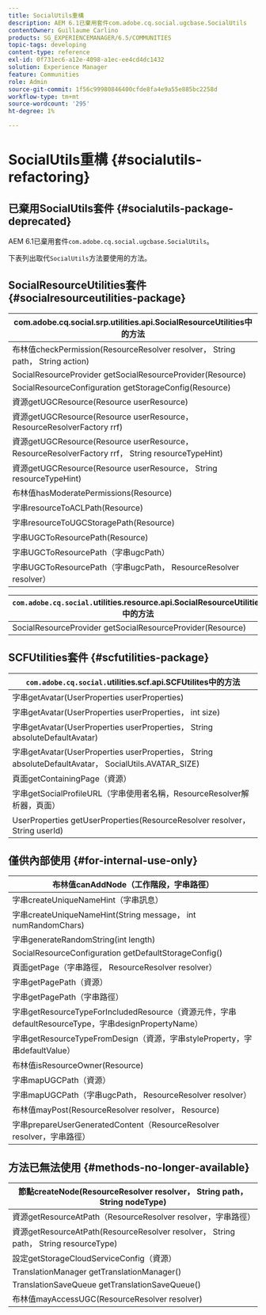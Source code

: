 ```yaml
---
title: SocialUtils重構
description: AEM 6.1已棄用套件com.adobe.cq.social.ugcbase.SocialUtils
contentOwner: Guillaume Carlino
products: SG_EXPERIENCEMANAGER/6.5/COMMUNITIES
topic-tags: developing
content-type: reference
exl-id: 0f731ec6-a12e-4098-a1ec-ee4cd4dc1432
solution: Experience Manager
feature: Communities
role: Admin
source-git-commit: 1f56c99980846400cfde8fa4e9a55e885bc2258d
workflow-type: tm+mt
source-wordcount: '295'
ht-degree: 1%

---
```


# SocialUtils重構 {#socialutils-refactoring}

## 已棄用SocialUtils套件 {#socialutils-package-deprecated}

AEM 6.1已棄用套件`com.adobe.cq.social.ugcbase.SocialUtils`。

下表列出取代`SocialUtils`方法要使用的方法。

## SocialResourceUtilities套件  {#socialresourceutilities-package}

| com.adobe.cq.social.srp.utilities.api.SocialResourceUtilities中的方法 |
|---|
| 布林值checkPermission(ResourceResolver resolver， String path， String action) |  |
| SocialResourceProvider getSocialResourceProvider(Resource) |  |
| SocialResourceConfiguration getStorageConfig(Resource) |  |
| 資源getUGCResource(Resource userResource) |  |
| 資源getUGCResource(Resource userResource， ResourceResolverFactory rrf) | 新 |
| 資源getUGCResource(Resource userResource， ResourceResolverFactory rrf， String resourceTypeHint) | 新 |
| 資源getUGCResource(Resource userResource， String resourceTypeHint) |  |
| 布林值hasModeratePermissions(Resource) |  |
| 字串resourceToACLPath(Resource) |  |
| 字串resourceToUGCStoragePath(Resource) | 取代String resourceToUGCPath(Resource) |
| 字串UGCToResourcePath(Resource) |  |
| 字串UGCToResourcePath（字串ugcPath） | 方法簽章已變更 |
| 字串UGCToResourcePath（字串ugcPath， ResourceResolver resolver） | 新 |

| `com.adobe.cq.social.`utilities.resource.api.SocialResourceUtilities中的方法 |
|---|
| SocialResourceProvider getSocialResourceProvider(Resource) | 取代SocialResourceProvider getConfiguredProvider(Resource) |

## SCFUtilities套件 {#scfutilities-package}

| `com.adobe.cq.social.`utilities.scf.api.SCFUtilites中的方法 |
|---|
| 字串getAvatar(UserProperties userProperties) |
| 字串getAvatar(UserProperties userProperties， int size) |
| 字串getAvatar(UserProperties userProperties， String absoluteDefaultAvatar) |
| 字串getAvatar(UserProperties userProperties， String absoluteDefaultAvatar， SocialUtils.AVATAR_SIZE) |
| 頁面getContainingPage（資源） |
| 字串getSocialProfileURL（字串使用者名稱，ResourceResolver解析器，頁面） |
| UserProperties getUserProperties(ResourceResolver resolver， String userId) |

## 僅供內部使用 {#for-internal-use-only}

| 布林值canAddNode（工作階段，字串路徑） |
|---|
| 字串createUniqueNameHint（字串訊息） |
| 字串createUniqueNameHint(String message， int numRandomChars) |
| 字串generateRandomString(int length) |
| SocialResourceConfiguration getDefaultStorageConfig() |
| 頁面getPage（字串路徑， ResourceResolver resolver） |
| 字串getPagePath（資源） |
| 字串getPagePath（字串路徑） |
| 字串getResourceTypeForIncludedResource（資源元件，字串defaultResourceType，字串designPropertyName） |
| 字串getResourceTypeFromDesign（資源，字串styleProperty，字串defaultValue） |
| 布林值isResourceOwner(Resource) |
| 字串mapUGCPath（資源） |
| 字串mapUGCPath（字串ugcPath， ResourceResolver resolver） |
| 布林值mayPost(ResourceResolver resolver， Resource) |
| 字串prepareUserGeneratedContent（ResourceResolver resolver，字串路徑） |

## 方法已無法使用 {#methods-no-longer-available}

| 節點createNode(ResourceResolver resolver， String path， String nodeType) |
|---|
| 資源getResourceAtPath（ResourceResolver resolver，字串路徑） |
| 資源getResourceAtPath(ResourceResolver resolver， String path， String resourceType) |
| 設定getStorageCloudServiceConfig（資源） |
| TranslationManager getTranslationManager() |
| TranslationSaveQueue getTranslationSaveQueue() |
| 布林值mayAccessUGC(ResourceResolver resolver) |
